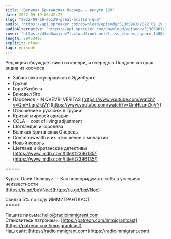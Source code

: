 ```yaml
---
title: "Великая Британская Очередь - выпуск 129"
date: 2022-09-19 06:42:27
slug: "2022-09-19-ep129-great-british-que"
audio: "https://api.spreaker.com/download/episode/51305963/2022_09_19_icast_ep129_great_british_queue.mp3"
audioAlternative: "https://api.spreaker.com/download/episode/51305963/2022_09_19_icast_ep129_great_british_queue.mp3"
cover: "https://d3wo5wojvuv7l.cloudfront.net/t_rss_itunes_square_1400/images.spreaker.com/original/39801c9d861377a2530fbd4e7d45bf03.jpg"
length: 29453497
explicit: clean
tags: episode
---
```


Редакция обсуждает вино из квеври, и очередь в Лондоне которая видна из космоса.  
  
* Забастовка мусорщиков в Эдинбурге  
* Грузия  
* Гора Казбеги  
* Винодел Яго  
* Парфенов - IN QVEVRI VERITAS [https://www.youtube.com/watch?v=QmHLqnZkjVY](https://www.youtube.com/watch?v=QmHLqnZkjVY)  
* Отношение к русским в Грузии  
* Кризис мировой авиации  
* COLA = cost of living adjustment  
* Шотландия и королева  
* Великая Британская Очередь  
* Commonwealth и их отношение к монархии  
* Новый король  
* Шетланд и британские детективы [https://www.imdb.com/title/tt2396135/](https://www.imdb.com/title/tt2396135/)  
  
\=====  
  
Курс с Олей Полищук — Как перепридумать себя в условиях неизвестности  
[https://is.gd/bqVNoc](https://is.gd/bqVNoc)  
  
Скидка 5% по коду ИММИГРАНТКАСТ  
\=====  
  
Пишите письма: [hello@radioimmigrant.com](mailto:hello@radioimmigrant.com)  
Становитесь патронами: [https://patreon.com/immigrantcast](https://patreon.com/immigrantcast)  
Наш сайт: [https://radioimmigrant.com](https://radioimmigrant.com)
